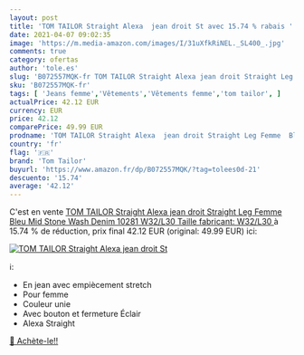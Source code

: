 ```yaml
---
layout: post
title: 'TOM TAILOR Straight Alexa  jean droit St avec 15.74 % rabais '
date: 2021-04-07 09:02:35
image: 'https://m.media-amazon.com/images/I/31uXfkRiNEL._SL400_.jpg'
comments: true
category: ofertas
author: 'tole.es'
slug: 'B072557MQK-fr TOM TAILOR Straight Alexa jean droit Straight Leg Femme...'
sku: 'B072557MQK-fr'
tags: [ 'Jeans femme','Vêtements','Vêtements femme','tom tailor', ]
actualPrice: 42.12 EUR
currency: EUR
price: 42.12
comparePrice: 49.99 EUR
prodname: 'TOM TAILOR Straight Alexa  jean droit Straight Leg Femme  Bleu  Mid Stone Wash Denim 10281   W32/L30  Taille fabricant: W32/L30 '
country: 'fr'
flag: '🇫🇷'
brand: 'Tom Tailor'
buyurl: 'https://www.amazon.fr/dp/B072557MQK/?tag=tolees0d-21'
descuento: '15.74'
average: '42.12'
---
```


C'est en vente [TOM TAILOR Straight Alexa  jean droit Straight Leg Femme  Bleu  Mid Stone Wash Denim 10281   W32/L30  Taille fabricant: W32/L30 ](https://www.amazon.fr/dp/B072557MQK/?tag=tolees0d-21)  à  15.74 % de réduction, prix final  42.12 EUR (original: 49.99 EUR) ici:

[![TOM TAILOR Straight Alexa  jean droit St](https://m.media-amazon.com/images/I/31uXfkRiNEL._SL400_.jpg)](https://www.amazon.fr/dp/B072557MQK/?tag=tolees0d-21)

ℹ️:

- En jean avec empiècement stretch
- Pour femme
- Couleur unie
- Avec bouton et fermeture Éclair
- Alexa Straight

[🛒 Achète-le!!](https://www.amazon.fr/dp/B072557MQK/?tag=tolees0d-21)
